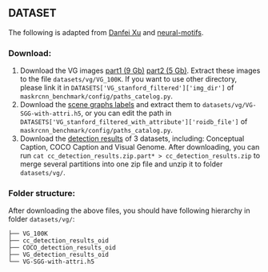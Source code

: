 ## DATASET
The following is adapted from [Danfei Xu](https://github.com/danfeiX/scene-graph-TF-release/blob/master/data_tools/README.md) and [neural-motifs](https://github.com/rowanz/neural-motifs).

### Download:
1. Download the VG images [part1 (9 Gb)](https://cs.stanford.edu/people/rak248/VG_100K_2/images.zip) [part2 (5 Gb)](https://cs.stanford.edu/people/rak248/VG_100K_2/images2.zip). Extract these images to the file `datasets/vg/VG_100K`. If you want to use other directory, please link it in `DATASETS['VG_stanford_filtered']['img_dir']` of `maskrcnn_benchmark/config/paths_catelog.py`. 
2. Download the [scene graphs labels](https://onedrive.live.com/embed?cid=22376FFAD72C4B64&resid=22376FFAD72C4B64%21779871&authkey=AA33n7BRpB1xa3I) and extract them to `datasets/vg/VG-SGG-with-attri.h5`, or you can edit the path in `DATASETS['VG_stanford_filtered_with_attribute']['roidb_file']` of `maskrcnn_benchmark/config/paths_catalog.py`.
3. Download the [detection results](https://drive.google.com/drive/folders/1SdMXwXpdTZdxYOZl0OcPqqGd2p4DhePt?usp=sharing) of 3 datasets, including: Conceptual Caption, COCO Caption and Visual Genome. After downloading, you can run `cat cc_detection_results.zip.part* > cc_detection_results.zip` to merge several partitions into one zip file and unzip it to folder `datasets/vg/`.



### Folder structure:
After downloading the above files, you should have following hierarchy in folder `datasets/vg/`:

```
├── VG_100K
├── cc_detection_results_oid
├── COCO_detection_results_oid
├── VG_detection_results_oid
└── VG-SGG-with-attri.h5
```

